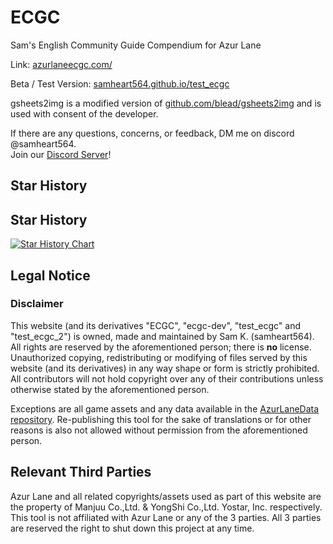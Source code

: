 # ECGC

Sam's English Community Guide Compendium for Azur Lane

Link: [azurlaneecgc.com/](https://azurlaneecgc.com/)

Beta / Test Version: [samheart564.github.io/test_ecgc](https://samheart564.github.io/test_ecgc/)

gsheets2img is a modified version of [github.com/blead/gsheets2img](https://github.com/blead/gsheets2img) and is used with consent of the developer.

If there are any questions, concerns, or feedback, DM me on discord @samheart564.  
Join our [Discord Server](https://discord.gg/wKJKxq5WQt)!

## Star History

## Star History

<a href="https://www.star-history.com/#samheart564/ecgc-dev&Date">
 <picture>
   <source media="(prefers-color-scheme: dark)" srcset="https://api.star-history.com/svg?repos=samheart564/ecgc-dev&type=Date&theme=dark" />
   <source media="(prefers-color-scheme: light)" srcset="https://api.star-history.com/svg?repos=samheart564/ecgc-dev&type=Date" />
   <img alt="Star History Chart" src="https://api.star-history.com/svg?repos=samheart564/ecgc-dev&type=Date" />
 </picture>
</a>


## Legal Notice

### Disclaimer

This website (and its derivatives "ECGC", "ecgc-dev", "test_ecgc" and "test_ecgc_2") is owned, made and maintained by Sam K. (samheart564). All rights are reserved by the aforementioned person; there is **no** license. Unauthorized copying, redistributing or modifying of files served by this website (and its derivatives) in any way shape or form is strictly prohibited. All contributors will not hold copyright over any of their contributions unless otherwise stated by the aforementioned person.

Exceptions are all game assets and any data available in the [AzurLaneData repository](https://github.com/MrLar/AzurLaneData). Re-publishing this tool for the sake of translations or for other reasons is also not allowed without permission from the aforementioned person.

## Relevant Third Parties

Azur Lane and all related copyrights/assets used as part of this website are the property of Manjuu Co.,Ltd. & YongShi Co.,Ltd. Yostar, Inc. respectively. This tool is not affiliated with Azur Lane or any of the 3 parties. All 3 parties are reserved the right to shut down this project at any time.

